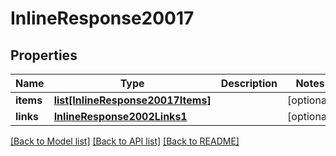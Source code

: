 # InlineResponse20017

## Properties
Name | Type | Description | Notes
------------ | ------------- | ------------- | -------------
**items** | [**list[InlineResponse20017Items]**](InlineResponse20017Items.md) |  | [optional] 
**links** | [**InlineResponse2002Links1**](InlineResponse2002Links1.md) |  | [optional] 

[[Back to Model list]](../README.md#documentation-for-models) [[Back to API list]](../README.md#documentation-for-api-endpoints) [[Back to README]](../README.md)


